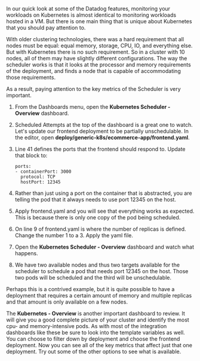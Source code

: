 

In our quick look at some of the Datadog features, monitoring your workloads on Kubernetes is almost identical to monitoring workloads hosted in a VM. But there is one main thing that is unique about Kubernetes that you should pay attention to. 

With older clustering technologies, there was a hard requirement that all nodes must be equal: equal memory, storage, CPU, IO, and everything else. But with Kubernetes there is no such requirement. So in a cluster with 10 nodes, all of them may have slightly different configurations. The way the scheduler works is that it looks at the processor and memory requirements of the deployment, and finds a node that is capable of accommodating those requirements. 

  As a result, paying attention to the key metrics of the Scheduler is very important. 

1.  From the Dashboards menu, open the **Kubernetes Scheduler - Overview** dashboard. 
1.  Scheduled Attempts at the top of the dashboard is a great one to watch. Let's update our frontend deployment to be partially unschedulable. In the editor, open **deploy/generic-k8s/ecommerce-app/frontend.yaml**.
2.  Line 41 defines the ports that the frontend should respond to. Update that block to:
    
        ports:
        - containerPort: 3000
          protocol: TCP
          hostPort: 12345
3.  Rather than just using a port on the container that is abstracted, you are telling the pod that it always needs to use port 12345 on the host.
4.  Apply frontend.yaml and you will see that everything works as expected. This is because there is only one copy of the pod being scheduled. 
5.  On line 9 of frontend.yaml is where the number of replicas is defined. Change the number 1 to a 3. Apply the yaml file. 
6.  Open the **Kubernetes Scheduler - Overview** dashboard and watch what happens. 
7.  We have two available nodes and thus two targets available for the scheduler to schedule a pod that needs port 12345 on the host. Those two pods will be scheduled and the third will be unschedulable. 

Perhaps this is a contrived example, but it is quite possible to have a deployment that requires a certain amount of memory and multiple replicas and that amount is only available on a few nodes. 

The **Kubernetes - Overview** is another important dashboard to review. It will give you a good complete picture of your cluster and identify the most cpu- and memory-intensive pods. As with most of the integration dashboards like these be sure to look into the template variables as well. You can choose to filter down by deployment and choose the frontend deployment. Now you can see all of the key metrics that affect just that one deployment. Try out some of the other options to see what is available.
